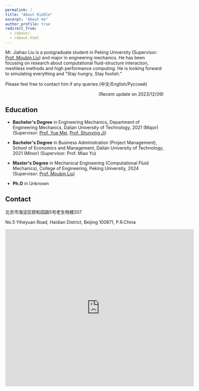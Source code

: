 ```yaml
---
permalink: /
title: "About Riddle"
excerpt: "About me"
author_profile: true
redirect_from: 
  - /about/
  - /about.html
---
```


Mr. Jiahao Liu is a postgraduate student in Peking University (Supervisor: [Prof. Moubin Liu](https://scholar.google.com/citations?user=guclLlYAAAAJ&hl=en)) and major in engneering mechanics. He has been focusing on research about computational fluid-structure interaction, meshless methods and high performance computing. He is looking forward to simulating everything and "Stay hungry, Stay foolish."

Please feel free to contact him if any queries (中文/English/Русский)

<p align="right"> (Recent update on 2023/12/09) </p>

## Education

* **Bachelor's Degree** in Engineering Mechanics, Department of Engineering Mechanics, Dalian University of Technology, 2021 (Major)
(Supervisor: [Prof. Yue Mei](https://scholar.google.com/citations?user=aMNdUkUAAAAJ&hl=en), [Prof. Shunying Ji](https://www.researchgate.net/profile/Shunying-Ji)) 
* **Bachelor's Degree** in Business Administration (Project Management), School of Economics and Management, Dalian University of Technology, 2021 (Minor)
(Supervisor: Prof. Miao Yu)

* **Master's Degree** in Mechanical Engineering (Computational Fluid Mechanics), College of Engineering, Peking University, 2024
(Supervisor: [Prof. Moubin Liu](https://scholar.google.com/citations?user=guclLlYAAAAJ&hl=en)) 

* **Ph.D** in Unknown

## Contact

北京市海淀区颐和园路5号老生物楼207

No.5 Yiheyuan Road, Haidian District, Beijing 100871, P.R.China

<iframe src="https://www.google.com/maps/embed?pb=!1m18!1m12!1m3!1d764.1770597606455!2d116.31114926983642!3d39.992624999999975!2m3!1f0!2f0!3f0!3m2!1i1024!2i768!4f13.1!3m3!1m2!1s0x35f056b218c9b797%3A0x11eb94f4c3cc4351!2sPeking%20University%20Student%20Society%20and%20Technology%20Association!5e0!3m2!1sen!2s!4v1695213221767!5m2!1sen!2s" width="600" height="500" style="border:0;" allowfullscreen="" loading="lazy" referrerpolicy="no-referrer-when-downgrade"></iframe>